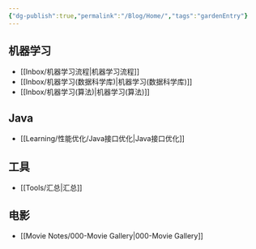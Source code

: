 ```yaml
---
{"dg-publish":true,"permalink":"/Blog/Home/","tags":"gardenEntry"}
---
```


## 机器学习
- [[Inbox/机器学习流程\|机器学习流程]]
- [[Inbox/机器学习(数据科学库)\|机器学习(数据科学库)]]
- [[Inbox/机器学习(算法)\|机器学习(算法)]]

## Java
- [[Learning/性能优化/Java接口优化\|Java接口优化]]

## 工具
- [[Tools/汇总\|汇总]]

## 电影
- [[Movie Notes/000-Movie Gallery\|000-Movie Gallery]]